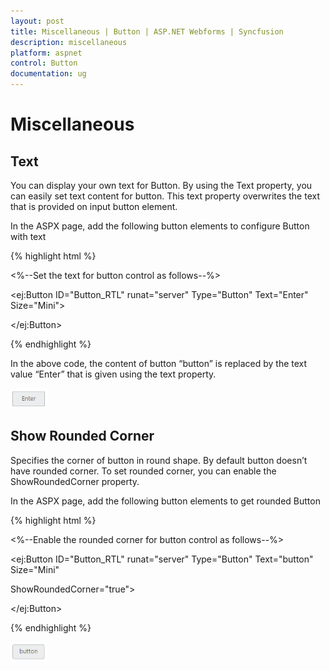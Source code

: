 ```yaml
---
layout: post
title: Miscellaneous | Button | ASP.NET Webforms | Syncfusion
description: miscellaneous
platform: aspnet
control: Button
documentation: ug
---
```


# Miscellaneous

## Text

You can display your own text for Button. By using the Text property, you can easily set text content for button. This text property overwrites the text that is provided on input button element.

In the ASPX page, add the following button elements to configure Button with text



{% highlight html %}

<%--Set the text for button control as follows--%>

<ej:Button ID="Button_RTL" runat="server" Type="Button" Text="Enter" Size="Mini">

</ej:Button>



{% endhighlight %}



In the above code, the content of button “button” is replaced by the text value “Enter” that is given using the text property.

![](Miscellaneous_images/Miscellaneous_img1.png)


## Show Rounded Corner

Specifies the corner of button in round shape. By default button doesn’t have rounded corner. To set rounded corner, you can enable the ShowRoundedCorner property.

In the ASPX page, add the following button elements to get rounded Button

{% highlight html %}

<%--Enable the rounded corner for button control as follows--%>

<ej:Button ID="Button_RTL" runat="server" Type="Button" Text="button" Size="Mini"

ShowRoundedCorner="true">

</ej:Button>



{% endhighlight %}



![](Miscellaneous_images/Miscellaneous_img2.png)


